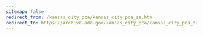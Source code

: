 ```yaml
---
sitemap: false 
redirect_from: /kansas_city_pca/kansas_city_pca_sa.htm 
redirect_to: https://archive.ada.gov/kansas_city_pca/kansas_city_pca_sa.htm 
---
```

